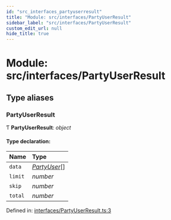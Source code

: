 ```yaml
---
id: "src_interfaces_partyuserresult"
title: "Module: src/interfaces/PartyUserResult"
sidebar_label: "src/interfaces/PartyUserResult"
custom_edit_url: null
hide_title: true
---
```


# Module: src/interfaces/PartyUserResult

## Type aliases

### PartyUserResult

Ƭ **PartyUserResult**: *object*

#### Type declaration:

| Name | Type |
| :------ | :------ |
| `data` | [*PartyUser*](src_interfaces_partyuser.md#partyuser)[] |
| `limit` | *number* |
| `skip` | *number* |
| `total` | *number* |

Defined in: [interfaces/PartyUserResult.ts:3](https://github.com/xr3ngine/xr3ngine/blob/7e8e151f1/packages/common/src/interfaces/PartyUserResult.ts#L3)
